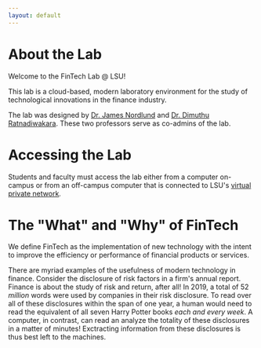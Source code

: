 ```yaml
---
layout: default
---
```


# About the Lab

Welcome to the FinTech Lab @ LSU!

This lab is a cloud-based, modern laboratory environment for the study of technological innovations in the finance industry.

The lab was designed by [Dr. James Nordlund](https://nordlund.ai) and [Dr. Dimuthu Ratnadiwakara](https://sites.google.com/view/dimuthu-ratnadiwakara).  These two professors serve as co-admins of the lab.

# Accessing the Lab

Students and faculty must access the lab either from a computer on-campus or from an off-campus computer that is connected to LSU's [virtual private network](https://networking.grok.lsu.edu/Browse.aspx?searchString=&searchDomain=Current&parentCategoryId=3682).

# The "What" and "Why" of FinTech

We define FinTech as the implementation of new technology with the intent to improve the efficiency or performance of financial products or services.

There are myriad examples of the usefulness of modern technology in finance.  Consider the disclosure of risk factors in a firm's annual report.  Finance is about the study of risk and return, after all!  In 2019, a total of 52 *million* words were used by companies in their risk disclosure.  To read over all of these disclosures within the span of one year, a human would need to read the equivalent of all seven Harry Potter books *each and every week*.  A computer, in contrast, can read an analyze the totality of these disclosures in a matter of minutes!  Exctracting information from these disclosures is thus best left to the machines.

